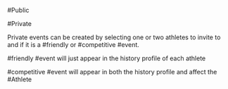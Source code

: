 #Public 

#Private

Private events can be created by selecting one or two athletes to invite to and if it is a #friendly or #competitive #event. 

#friendly #event will just appear in the history profile of each athlete

#competitive #event will appear in both the history profile and affect the #Athlete 

